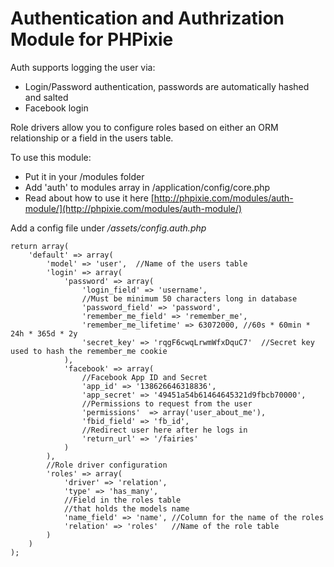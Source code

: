 Authentication and Authrization Module for PHPixie
====================

Auth supports logging the user via:

* Login/Password authentication, passwords are automatically hashed and salted
* Facebook login

Role drivers allow you to configure roles based on either an ORM relationship or a field in the users table.

To use this module:

* Put it in your /modules folder
* Add 'auth' to modules array in /application/config/core.php
* Read about how to use it here [http://phpixie.com/modules/auth-module/](http://phpixie.com/modules/auth-module/)

Add a config file under */assets/config.auth.php*

	return array(
	    'default' => array(
	        'model' => 'user',	//Name of the users table
	        'login' => array(
	            'password' => array(
	                'login_field' => 'username',
	                //Must be minimum 50 characters long in database
	                'password_field' => 'password',
	                'remember_me_field' => 'remember_me',
					'remember_me_lifetime' => 63072000,	//60s * 60min * 24h * 365d * 2y
					'secret_key' => 'rqgF6cwqLrwmWfxDquC7'	//Secret key used to hash the remember_me cookie
	            ),
	            'facebook' => array(
	                //Facebook App ID and Secret
	                'app_id' => '138626646318836',
	                'app_secret' => '49451a54b61464645321d9fbcb70000',
	                //Permissions to request from the user
	                'permissions'  => array('user_about_me'),
	    			'fbid_field' => 'fb_id',
	                //Redirect user here after he logs in
	                'return_url' => '/fairies'
	            )
	        ),
	        //Role driver configuration
	        'roles' => array(
	            'driver' => 'relation',
	            'type' => 'has_many',
	            //Field in the roles table
	            //that holds the models name
	            'name_field' => 'name',	//Column for the name of the roles
	            'relation' => 'roles'	//Name of the role table
	        )
	    )
	);